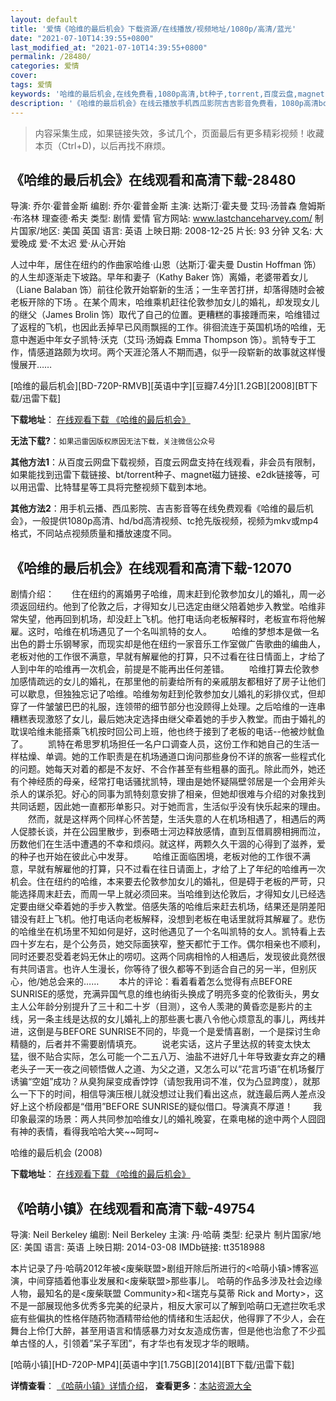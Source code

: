 ```yaml
---
layout: default
title: '爱情《哈维的最后机会》下载资源/在线播放/视频地址/1080p/高清/蓝光'
date: "2021-07-10T14:39:55+0800"
last_modified_at: "2021-07-10T14:39:55+0800"
permalink: /28480/
categories: 爱情
cover:
tags: 爱情
keywords: '哈维的最后机会,在线免费看,1080p高清,bt种子,torrent,百度云盘,magnet,磁力链,迅雷下载资源'
description: '《哈维的最后机会》在线云播放手机西瓜影院吉吉影音免费看，1080p高清bd/hd未删减完整版和tc抢先枪版，mkv/mp4格式，附带bt/torrent种子、magnet/磁力链、百度云盘、网盘资源迅雷下载链接'
---
```


>内容采集生成，如果链接失效，多试几个，页面最后有更多精彩视频！收藏本页（Ctrl+D)，以后再找不麻烦。


## 《哈维的最后机会》在线观看和高清下载-28480

导演: 乔尔·霍普金斯 编剧: 乔尔·霍普金斯 主演: 达斯汀·霍夫曼 艾玛·汤普森 詹姆斯·布洛林 理查德·希夫 类型: 剧情 爱情 官方网站: www.lastchanceharvey.com/ 制片国家/地区: 美国 英国 语言: 英语 上映日期: 2008-12-25 片长: 93 分钟 又名: 大爱晚成 爱·不太迟 爱·从心开始

人过中年，居住在纽约的作曲家哈维·山恩（达斯汀·霍夫曼 Dustin Hoffman 饰）的人生却逐渐走下坡路。早年和妻子（Kathy Baker 饰）离婚，老婆带着女儿（Liane Balaban 饰）前往伦敦开始崭新的生活；一生辛苦打拼，却落得随时会被老板开除的下场 。在某个周末，哈维乘机赶往伦敦参加女儿的婚礼，却发现女儿的继父（James Brolin 饰）取代了自己的位置。更糟糕的事接踵而来，哈维错过了返程的飞机，也因此丢掉早已风雨飘摇的工作。徘徊流连于英国机场的哈维，无意中邂逅中年女子凯特·沃克（艾玛·汤姆森 Emma Thompson 饰）。凯特专于工作，情感道路颇为坎坷。两个天涯沦落人不期而遇，似乎一段崭新的故事就这样慢慢展开……


[哈维的最后机会][BD-720P-RMVB][英语中字][豆瓣7.4分][1.2GB][2008][BT下载/迅雷下载]

**下载地址**： [在线观看下载 《哈维的最后机会》](https://www.btdx8.com/torrent/last_chance_harvey_2008.html) 


**无法下载?**：`如果迅雷因版权原因无法下载，关注微信公众号 `

**其他方法1**：从百度云网盘下载视频，百度云网盘支持在线观看，非会员有限制，如果能找到迅雷下载链接、bt/torrent种子、magnet磁力链接、e2dk链接等，可以用迅雷、比特彗星等工具将完整视频下载到本地。

**其他方法2**：用手机云播、西瓜影院、吉吉影音等在线免费观看《哈维的最后机会》，一般提供1080p高清、hd/bd高清视频、tc抢先版视频，视频为mkv或mp4格式，不同站点视频质量和播放速度不同。


## 《哈维的最后机会》在线观看和高清下载-12070

剧情介绍：　　住在纽约的离婚男子哈维，周末赶到伦敦参加女儿的婚礼，周一必须返回纽约。他到了伦敦之后，才得知女儿已选定由继父陪着她步入教堂。哈维非常失望，他再回到机场，却没赶上飞机。他打电话向老板解释时，老板宣布将他解雇。这时，哈维在机场遇见了一个名叫凯特的女人。 　　哈维的梦想本是做一名出色的爵士乐钢琴家，而现实却是他在纽约一家音乐工作室做广告歌曲的编曲人，老板对他的工作很不满意，早就有解雇他的打算，只不过看在往日情面上，才给了人到中年的哈维再一次机会，前提是不能再出任何差错。 　　哈维打算去伦敦参加感情疏远的女儿的婚礼，在那里他的前妻给所有的亲戚朋友都租好了房子让他们可以歇息，但独独忘记了哈维。哈维匆匆赶到伦敦参加女儿婚礼的彩排仪式，但却穿了一件皱皱巴巴的礼服，连领带的细节部分也没顾得上处理。之后哈维的一连串糟糕表现激怒了女儿，最后她决定选择由继父牵着她的手步入教堂。而由于婚礼的耽误哈维未能搭乘飞机按时回公司上班，他也终于接到了老板的电话--他被炒鱿鱼了。 　　凯特在希思罗机场担任一名户口调查人员，这份工作和她自己的生活一样枯燥、单调。她的工作职责是在机场通道口询问那些身份不详的旅客一些程式化的问题。她每天对着的都是不友好、不合作甚至有些粗暴的面孔。除此而外，她还有个神经质的母亲，经常打电话骚扰凯特，理由是她怀疑隔壁邻居是一个会用斧头杀人的谋杀犯。好心的同事为凯特刻意安排了相亲，但她却很难与介绍的对象找到共同话题，因此她一直都形单影只。对于她而言，生活似乎没有快乐起来的理由。 　　然而，就是这样两个同样心怀苦楚，生活失意的人在机场相遇了，相遇后的两人促膝长谈，并在公园里散步，到泰晤士河边释放感情，直到互借肩膀相拥而泣，历数他们在生活中遭遇的不幸和烦闷。就这样，两颗久久干涸的心得到了滋养，爱的种子也开始在彼此心中发芽。 　　哈维正面临困境，老板对他的工作很不满意，早就有解雇他的打算，只不过看在往日请面上，才给了上了年纪的哈维再一次机会。住在纽约的哈维，本来要去伦敦参加女儿的婚礼，但是碍于老板的严苛，只能选择周末赶去，而周一早上就必须回来。当哈维到达伦敦后，才得知女儿已经选定要由继父牵着她的手步入教堂。倍感失落的哈维后来赶去机场，结果还是阴差阳错没有赶上飞机。他打电话向老板解释，没想到老板在电话里就将其解雇了。悲伤的哈维坐在机场里不知如何是好，这时他遇见了一个名叫凯特的女人。凯特看上去四十岁左右，是个公务员，她交际面狭窄，整天都忙于工作。偶尔相亲也不顺利，同时还要忍受着老妈无休止的唠叨。这两个同病相怜的人相遇后，发现彼此竟然很有共同语言。也许人生漫长，你等待了很久都等不到适合自己的另一半，但别灰心，他/她总会来的……  　　本片的评论：看着看着怎么觉得有点BEFORE SUNRISE的感觉，充满异国气息的维也纳街头换成了明亮多变的伦敦街头，男女主人公年龄分别提升了三十和二十岁（目测），这令人羡滟的黄昏恋是影片的主线，另一条主线是达叔的女儿婚礼上的那些裹七裹八令他心烦意乱的事儿，两线并进，这倒是与BEFORE SUNRISE不同的，毕竟一个是爱情喜剧，一个是探讨生命精髓的，后者并不需要剧情填充。 　　说老实话，这片子里达叔的转变太快太猛，很不贴合实际，怎么可能一个二五八万、油盐不进好几十年导致妻女弃之的糟老头子一天一夜之间顿悟做人之道、为父之道，又怎么可以“花言巧语”在机场餐厅诱骗“空姐”成功？从臭狗屎变成香饽饽（请恕我用词不准，仅为凸显跨度），就那么一下下的时间，相信导演压根儿就没想过让我们看出这点，就连最后两人差点没好上这个桥段都是“借用”BEFORE SUNRISE的疑似借口。导演真不厚道！ 　　我印象最深的场景：两人共同参加哈维女儿的婚礼晚宴，在乘电梯的途中两个人囧囧有神的表情，看得我哈哈大笑~~呵呵~


哈维的最后机会 (2008)

**下载地址**： [在线观看下载 《哈维的最后机会》](https://www.btbtdy.me/btdy/dy7249.html) 


## 《哈萌小镇》在线观看和高清下载-49754

导演: Neil Berkeley 编剧: Neil Berkeley 主演: 丹·哈萌 类型: 纪录片 制片国家/地区: 美国 语言: 英语 上映日期: 2014-03-08 IMDb链接: tt3518988

本片记录了丹·哈萌2012年被<废柴联盟>剧组开除后所进行的<哈萌小镇>博客巡演，中间穿插着他事业发展和<废柴联盟>那些事儿。 哈萌的作品多涉及社会边缘人物，最知名的是<废柴联盟 Community>和<瑞克与莫蒂 Rick and Morty>，这不是一部展现他多优秀多完美的纪录片，相反大家可以了解到哈萌口无遮拦吹毛求疵有些偏执的性格伴随药物酒精带给他的情绪和生活起伏，他得罪了不少人，会在舞台上伶仃大醉，甚至用语言和情感暴力对女友造成伤害，但是他也治愈了不少孤单古怪的人，引领着”呆子军团”，有才华也有发现才华的眼睛。


[哈萌小镇][HD-720P-MP4][英语中字][1.75GB][2014][BT下载/迅雷下载]

**详情查看**： [《哈萌小镇》详情介绍](/movie/49754/)， **查看更多**：[本站资源大全](/movie/t/all/)

